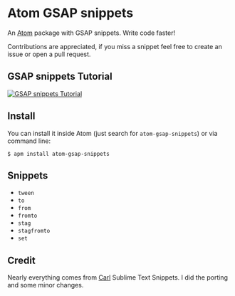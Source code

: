 # Atom GSAP snippets
An [Atom](https://atom.io) package with GSAP snippets. Write code faster!

Contributions are appreciated, if you miss a snippet feel free to create an issue or open a pull request.

## GSAP snippets Tutorial
[![GSAP snippets Tutorial](https://img.youtube.com/vi/9tBevdU3PoU/0.jpg)](https://www.youtube.com/watch?v=9tBevdU3PoU)

## Install
You can install it inside Atom (just search for `atom-gsap-snippets`) or via command line:
```
$ apm install atom-gsap-snippets
```

## Snippets
* `tween`
* `to`
* `from`
* `fromto`
* `stag`
* `stagfromto`
* `set`

## Credit
Nearly everything comes from [Carl](http://greensock.com/forums/topic/11071-sublimetext-snippets/) Sublime Text Snippets. I did the porting and some minor changes.